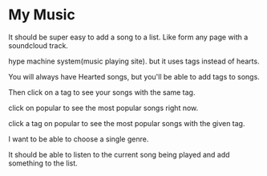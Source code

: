 My Music
========  

It should be super easy to add a song to a list. Like form any page with a soundcloud track. 

hype machine system(music playing site). but it uses tags instead of hearts. 

You will always have Hearted songs, but you'll be able to add tags to songs. 

Then click on a tag to see your songs with the same tag. 

click on popular to see the most popular songs right now. 

click a tag on popular to see the most popular songs with the given tag. 

I want to be able to choose a single genre.

It should be able to listen to the current song being played and add something to the list. 
